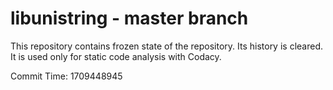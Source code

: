 # libunistring - master branch

This repository contains frozen state of the repository.
Its history is cleared. It is used only for static code
analysis with Codacy.

Commit Time: 1709448945